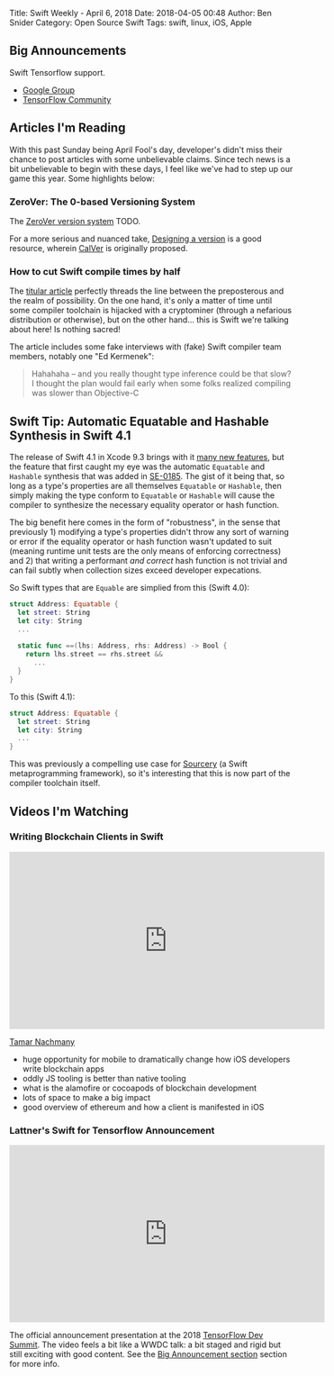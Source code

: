 Title: Swift Weekly - April 6, 2018
Date: 2018-04-05 00:48
Author: Ben Snider
Category: Open Source Swift
Tags: swift, linux, iOS, Apple

## Big Announcements

Swift Tensorflow support.

* [Google Group](https://groups.google.com/a/tensorflow.org/forum/#!topic/swift/xtXCEvtDe5Q)
* [TensorFlow Community](https://www.tensorflow.org/community/swift)

## Articles I'm Reading

With this past Sunday being April Fool's day, developer's didn't miss their chance to post articles with some unbelievable claims. Since tech news is a bit unbelievable to begin with these days, I feel like we've had to step up our game this year. Some highlights below:

### ZeroVer: The 0-based Versioning System

The [ZeroVer version system](https://0ver.org/zerover_0_based_versioning.html) TODO.

For a more serious and nuanced take, [Designing a version](https://sedimental.org/designing_a_version.html) is a good resource, wherein [CalVer](http://calver.org/) is originally proposed.

### How to cut Swift compile times by half

The [titular article](https://www.hackingwithswift.com/articles/64/how-to-cut-swift-compile-times-by-half) perfectly threads the line between the preposterous and the realm of possibility. On the one hand, it's only a matter of time until some compiler toolchain is hijacked with a cryptominer (through a nefarious distribution or otherwise), but on the other hand... this is Swift we're talking about here! Is nothing sacred!

The article includes some fake interviews with (fake) Swift compiler team members, notably one "Ed Kermenek":

> Hahahaha – and you really thought type inference could be that slow? I thought the plan would fail early when some folks realized compiling was slower than Objective-C

## Swift Tip: Automatic Equatable and Hashable Synthesis in Swift 4.1

The release of Swift 4.1 in Xcode 9.3 brings with it [many new features](https://www.hackingwithswift.com/articles/50/whats-new-in-swift-4-1), but the feature that first caught my eye was the automatic `Equatable` and `Hashable` synthesis that was added in [SE-0185](https://github.com/apple/swift-evolution/blob/master/proposals/0185-synthesize-equatable-hashable.md). The gist of it being that, so long as a type's properties are all themselves `Equatable` or `Hashable`, then simply making the type conform to `Equatable` or `Hashable` will cause the compiler to synthesize the necessary equality operator or hash function.

The big benefit here comes in the form of "robustness", in the sense that previously 1) modifying a type's properties didn't throw any sort of warning or error if the equality operator or hash function wasn't updated to suit (meaning runtime unit tests are the only means of enforcing correctness) and 2) that writing a performant *and correct* hash function is not trivial and can fail subtly when collection sizes exceed developer expecations.

So Swift types that are `Equable` are simplied from this (Swift 4.0):

```swift
struct Address: Equatable {
  let street: String
  let city: String
  ...
  
  static func ==(lhs: Address, rhs: Address) -> Bool {
    return lhs.street == rhs.street &&
      ...
  }
}
```

To this (Swift 4.1):

```swift
struct Address: Equatable {
  let street: String
  let city: String
  ...
}
```

This was previously a compelling use case for [Sourcery](https://github.com/krzysztofzablocki/Sourcery) (a Swift metaprogramming framework), so it's interesting that this is now part of the compiler toolchain itself.

## Videos I'm Watching

### Writing Blockchain Clients in Swift

<iframe width="560" height="315" src="https://www.youtube-nocookie.com/embed/Y5X4MlgnJbY" frameborder="0" allow="autoplay; encrypted-media" allowfullscreen></iframe>

[Tamar Nachmany](https://twitter.com/tamarshmallows)

* huge opportunity for mobile to dramatically change how iOS developers write blockchain apps
* oddly JS tooling is better than native tooling
* what is the alamofire or cocoapods of blockchain development
* lots of space to make a big impact
* good overview of ethereum and how a client is manifested in iOS

### Lattner's Swift for Tensorflow Announcement

<iframe width="560" height="315" src="https://www.youtube-nocookie.com/embed/Yze693W4MaU" frameborder="0" allow="autoplay; encrypted-media" allowfullscreen></iframe>

The official announcement presentation at the 2018 [TensorFlow Dev Summit](https://www.tensorflow.org/dev-summit/). The video feels a bit like a WWDC talk: a bit staged and rigid but still exciting with good content. See the [Big Announcement section](#Big-Announcements) section for more info.


